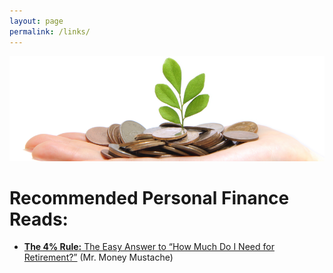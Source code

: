 ```yaml
---
layout: page
permalink: /links/
---
```


![Show me the Money](/images/links_banner.png "Show me the Money Screenshot")

# Recommended Personal Finance Reads:

- [**The 4% Rule:** The Easy Answer to “How Much Do I Need for Retirement?”](http://www.mrmoneymustache.com/2012/05/29/how-much-do-i-need-for-retirement/) (Mr. Money Mustache)


